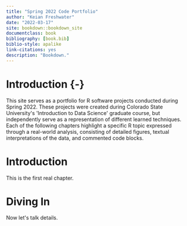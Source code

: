 ```yaml
--- 
title: "Spring 2022 Code Portfolio"
author: "Keian Freshwater"
date: "2022-03-17"
site: bookdown::bookdown_site
documentclass: book
bibliography: [book.bib]
biblio-style: apalike
link-citations: yes
description: "Bookdown."
---
```


# Introduction {-}

This site serves as a portfolio for R software projects conducted during Spring 2022. These projects were created during Colorado State University's 'Introduction to Data Science' graduate course, but independently serve as a representation of different learned techniques. Each of the following chapters highlight a specific R topic expressed through a real-world analysis, consisting of detailed figures, textual interpretations of the data, and commented code blocks.

<!--chapter:end:index.Rmd-->

# Introduction

This is the first real chapter.


<!--chapter:end:01-Introduction.Rmd-->

# Diving In

Now let's talk details.

<!--chapter:end:02-Diving-In.Rmd-->

